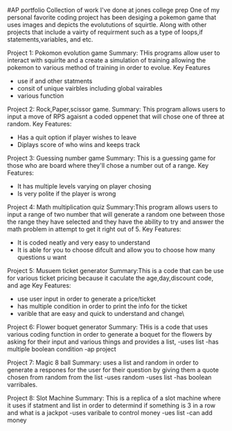 #AP portfolio
Collection of work I've done at jones college prep
One of my personal favorite coding project has been desiging a pokemon game that uses images and depicts the evolututions of squirtle. Along with other projects that include a vairty of requirment such as a type of loops,if statements,variables, and etc.

Project 1: Pokomon evolution game
Summary: THis programs allow user to interact with squirlte and a create a simulation of training allowing the pokemon to various method of training in order to evolue.
Key Features
- use if and other statments
- consit of unique vairbles including global vairables
- various function

Project 2: Rock,Paper,scissor game. 
Summary: This program allows users to input a move of RPS agaisnt a coded oppenet that will chose one of three at random. 
Key Features: 
- Has a quit option if player wishes to leave 
- Diplays score of who wins and keeps track

Project 3: Guessing number game 
Summary: This is a guessing game for those who are board where they'll chose a number out of a range.
Key Features: 
- It has multiple levels varying on player chosing
- Is very polite if the player is wrong

Project 4: Math multiplication quiz 
Summary:This program allows users to input a range of two number that will generate a random one between those the range they have selected and they have the ability to try and answer the math problem in attempt to get it right out of 5. 
Key Features: 
- It is coded neatly and very easy to understand
- It is able for you to choose difcult and allow you to choose how many questions u want

Project 5: Musuem ticket generator 
Summary:This is a code that can be use for various ticket pricing because it caculate the age,day,discount code, and age
Key Features: 
- use user input in order to generate a price/ticket
- has multiple condition in order to print the info for the ticket
- varible that are easy and quick to understand and change\

Project 6: Flower boquet generator
Summary: THis is a code that uses various coding function in order to generate a boquet for the flowers by asking for their input and various things and provides a list,
-uses list
-has multiple boolean condition
-ap project

Project 7: Magic 8 ball
Summary: uses a list and random in order to generate a respones for the user for their question by giving them a quote chosen from random from the list
-uses random
-uses list
-has boolean varribales.

Project 8: Slot Machine 
Summary: This is a replica of a slot machine where it uses if statment and list in order to determind if something is 3 in a row and what is a jackpot
-uses varibale to control money
-ues list
-can add money
